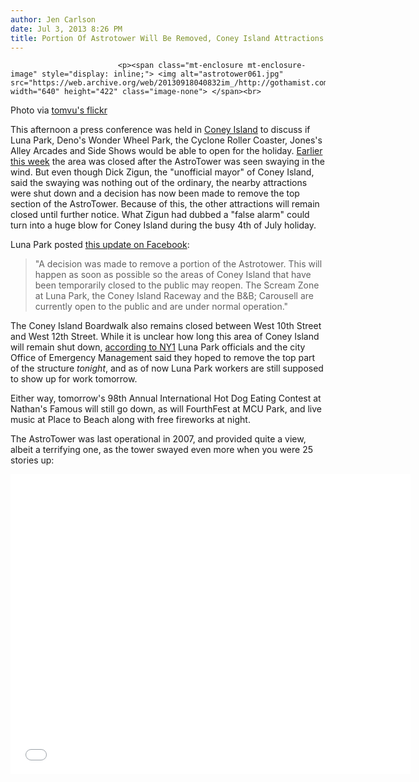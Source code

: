```yaml
---
author: Jen Carlson
date: Jul 3, 2013 8:26 PM
title: Portion Of Astrotower Will Be Removed, Coney Island Attractions Remain Closed For Now
---
```



                            
                            
                            
                            <p><span class="mt-enclosure mt-enclosure-image" style="display: inline;"> <img alt="astrotower061.jpg" src="https://web.archive.org/web/20130918040832im_/http://gothamist.com/attachments/arts_jen/astrotower061.jpg" width="640" height="422" class="image-none"> </span><br>
<span class="photo_caption">Photo via <a href="https://web.archive.org/web/20130918040832/http://www.flickr.com/photos/tomvu/2838902032/">tomvu&apos;s flickr</a></span></p>

<p>This afternoon a press conference was held in <a href="https://web.archive.org/web/20130918040832/http://gothamist.com/tags/coneyisland">Coney Island</a> to discuss if Luna Park, Deno&apos;s Wonder Wheel Park, the Cyclone Roller Coaster, Jones&apos;s Alley Arcades and Side Shows would be able to open for the holiday. <a href="https://web.archive.org/web/20130918040832/http://gothamist.com/2013/07/02/coney_islands_astro_tower_is_swayin.php">Earlier this week</a> the area was closed after the AstroTower was seen swaying in the wind. But even though Dick Zigun, the &quot;unofficial mayor&quot; of Coney Island, said the swaying was nothing out of the ordinary, the nearby attractions were shut down and a decision has now been made to remove the top section of the AstroTower. Because of this, the other attractions will remain closed until further notice. What Zigun had dubbed a &quot;false alarm&quot; could turn into a huge blow for Coney Island during the busy 4th of July holiday. </p>

<p>Luna Park posted <a href="https://web.archive.org/web/20130918040832/https://www.facebook.com/LunaParkNYC/posts/10151774191526062">this update on Facebook</a>:</p>

<blockquote>&quot;A decision was made to remove a portion of the Astrotower. This will happen as soon as possible so the areas of Coney Island that have been temporarily closed to the public may reopen. The Scream Zone at Luna Park, the Coney Island Raceway and the B&amp;B; Carousell are currently open to the public and are under normal operation.&quot;</blockquote>

<p>The Coney Island Boardwalk also remains closed between West 10th Street and West 12th Street. While it is unclear how long this area of Coney Island will remain shut down, <a href="https://web.archive.org/web/20130918040832/http://www.ny1.com/content/top_stories/184910/luna-park-to-begin-removing-portion-of-astrotower-wednesday">according to NY1</a> Luna Park officials and the city Office of Emergency Management said they hoped to remove the top part of the structure <em>tonight</em>, and as of now Luna Park workers are still supposed to show up for work tomorrow.</p>

<p>Either way, tomorrow&apos;s 98th Annual International Hot Dog Eating Contest at Nathan&apos;s Famous will still go down, as will FourthFest at MCU Park, and live music at Place to Beach along with free fireworks at night.</p>

<p>The AstroTower was last operational in 2007, and provided quite a view, albeit a terrifying one, as the tower swayed even more when you were 25 stories up:</p>

<p><iframe width="640" height="480" src="//web.archive.org/web/20130918040832if_/http://www.youtube.com/embed/4R30M7wsRRU" frameborder="0" allowfullscreen></iframe></p>
                            
                            
                            